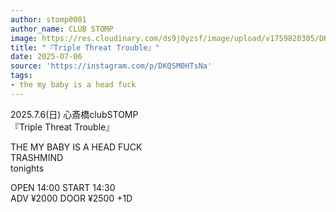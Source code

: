 ```yaml
---
author: stomp0001
author_name: CLUB STOMP
image: https://res.cloudinary.com/ds9j0yzsf/image/upload/v1759820305/DKQSM0HTsNa.jpg
title: "『Triple Threat Trouble』"
date: 2025-07-06
source: 'https://instagram.com/p/DKQSM0HTsNa'
tags:
- the my baby is a head fuck
---
```

2025.7.6(日) 心斎橋clubSTOMP<br>
『Triple Threat Trouble』

THE MY BABY IS A HEAD FUCK<br>
TRASHMIND<br>
tonights

OPEN 14:00  START 14:30<br>
ADV ¥2000  DOOR ¥2500 +1D